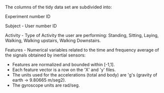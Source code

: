The columns of the tidy data set are subdivided into:

Experiment number ID

Subject -  User number ID

Activity - Type of Activity the user are performing: Standing, Sitting, Laying, Walking, Walking upstairs, Walking Downstairs.

Features - Numerical variables related to the time and frequency average of the signals obtained by inertial sensors:
- Features are normalized and bounded within [-1,1].
- Each feature vector is a row on the 'X' and 'y' files.
- The units used for the accelerations (total and body) are 'g's (gravity of earth -> 9.80665 m/seg2).
- The gyroscope units are rad/seg. 
